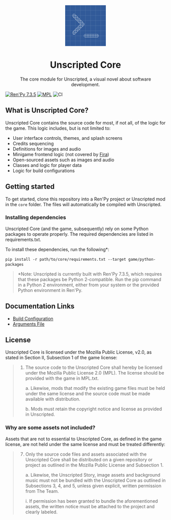 <div align="center">
   <img src="core.png" width="128px" alt="Unscripted Core logo"/>
   <h1>Unscripted Core</h1>
   <p>The core module for Unscripted, a visual novel about software development.</p>
</div>

[![Ren'Py 7.3.5][renpy]](https://renpy.org)
[![MPL](https://img.shields.io/github/license/UnscriptedVN/core)](LICENSE.txt)
![CI](https://github.com/UnscriptedVN/core/workflows/CI/badge.svg?event=push)

## What is Unscripted Core?

Unscripted Core contains the source code for most, if not all, of the logic for the game. This logic includes, but is not limited to:

- User interface controls, themes, and splash screens
- Credits sequencing
- Definitions for images and audio
- Minigame frontend logic (not covered by [Fira](https://github.com/UnscriptedVN/fira))
- Open-sourced assets such as images and audio
- Classes and logic for player data
- Logic for build configurations

## Getting started

To get started, clone this repository into a Ren'Py project or Unscripted mod in the `core` folder. The files will automatically be compiled with Unscripted.

### Installing dependencies

Unscripted Core (and the game, subsequently) rely on some Python packages to operate properly. The required dependencies are listed in requirements.txt.

To install these dependencies, run the following\*:

```
pip install -r path/to/core/requirements.txt --target game/python-packages
```

> \*Note: Unscripted is currently built with Ren'Py 7.3.5, which requires that these packages be Python 2-compatible. Run the pip command in a Python 2 environment, either from your system or the provided Python environment in Ren'Py.

## Documentation Links

- [Build Configuration](docs/build.md)
- [Arguments File](docs/arguments.md)

## License

Unscripted Core is licensed under the Mozilla Public License, v2.0, as stated in Section II, Subsection 1 of the game license:

> 1. The source code to the Unscripted Core shall hereby be licensed under the Mozilla Public License 2.0 (MPL). The license should be provided with the game in MPL.txt.
>
>    a. Likewise, mods that modify the existing game files must be held under the same license and the source code must be made available with distribution.
>
>    b. Mods must retain the copyright notice and license as provided in Unscripted.

### Why are some assets not included?

Assets that are not to essential to Unscripted Core, as defined in the game license, are not held under the same license and must be treated differently:

> 7. Only the source code files and assets associated with the Unscripted Core shall be distributed
>    on a given repository or project as outlined in the Mozilla Public License and Subsection 1.
>
>    a. Likewise, the Unscripted Story, image assets and background music must not be bundled
>    with the Unscripted Core as outlined in Subsections 3, 4, and 5, unless given explicit,
>    written permission from The Team.
>
>    i. If permission has been granted to bundle the aforementioned assets, the written
>    notice must be attached to the project and clearly labeled.

<!--Images-->

[renpy]: https://img.shields.io/badge/renpy-7.3.5-orange.svg
[license]: https://img.shields.io/badge/license-MPLv2-green.svg?logo=mozilla
